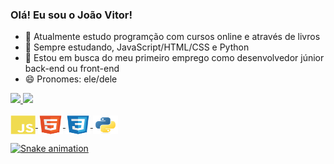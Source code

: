 ### Olá! Eu sou o João Vitor!

- 🔭 Atualmente estudo programção com cursos online e através de livros
- 🌱 Sempre estudando, JavaScript/HTML/CSS e Python
- 👯 Estou em busca do meu primeiro emprego como desenvolvedor júnior back-end ou front-end
- 😄 Pronomes: ele/dele

<div>
  <a href="https://github.com/joaovrferreira">
  <img height="180em" src="https://github-readme-stats.vercel.app/api?username=joaovrferreira&show_icons=true&theme=dark&include_all_commits=true&count_private=true"/>
  <img height="180em" src="https://github-readme-stats.vercel.app/api/top-langs/?username=joaovrferreira&layout=compact&langs_count=7&theme=dark"/>
</div>
<div style="display: inline_block"><br>
  <img align="center" alt="Rafa-Js" height="30" width="40" src="https://raw.githubusercontent.com/devicons/devicon/master/icons/javascript/javascript-plain.svg">
  <img align="center" alt="Rafa-HTML" height="30" width="40" src="https://raw.githubusercontent.com/devicons/devicon/master/icons/html5/html5-original.svg">
  <img align="center" alt="Rafa-CSS" height="30" width="40" src="https://raw.githubusercontent.com/devicons/devicon/master/icons/css3/css3-original.svg">
  <img align="center" alt="Rafa-Python" height="30" width="40" src="https://raw.githubusercontent.com/devicons/devicon/master/icons/python/python-original.svg">

  ![Snake animation](https://github.com/joaovrferreira/joaovrferreira/blob/output/github-contribution-grid-snake.svg)
</div>
